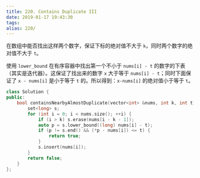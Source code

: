 ```yaml
---
title: 220. Contains Duplicate III
date: 2019-01-17 19:43:30
tags:
alias: 220/
---
```


在数组中能否找出这样两个数字，保证下标的绝对值不大于 `k`，同时两个数字的绝对值不大于 `t`。

<!--more-->

使用 `lower_bound` 在有序容器中找出第一个不小于 `nums[i] - t` 的数字的下表（其实是迭代器）。这保证了找出来的数字 `x` 大于等于 `nums[i] - t`；同时下面保证了 `x - nums[i]` 是小于等于 `t` 的。所以得到：`x-nums[i]` 的绝对值小于等于 `t`。

```cpp
class Solution {
public:
    bool containsNearbyAlmostDuplicate(vector<int> &nums, int k, int t) {
        set<long> s;
        for (int i = 0; i < nums.size(); ++i) {
            if (i > k) s.erase(nums[i - k - 1]);
            auto p = s.lower_bound((long) nums[i] - t);
            if (p != s.end() && (*p - nums[i]) <= t) {
                return true;
            }
            s.insert(nums[i]);
        }
        return false;
    }
};
```
